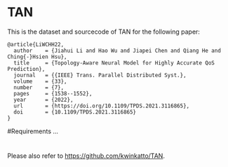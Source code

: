 # TAN
This is the dataset and sourcecode of TAN for the following paper:
```
@article{LiWCHH22,
  author    = {Jiahui Li and Hao Wu and Jiapei Chen and Qiang He and Ching{-}Hsien Hsu},
  title     = {Topology-Aware Neural Model for Highly Accurate QoS Prediction},
  journal   = {{IEEE} Trans. Parallel Distributed Syst.},
  volume    = {33},
  number    = {7},
  pages     = {1538--1552},
  year      = {2022},
  url       = {https://doi.org/10.1109/TPDS.2021.3116865},
  doi       = {10.1109/TPDS.2021.3116865}
}
```
#Requirements
...
#
Please also refer to https://github.com/kwinkatto/TAN.
